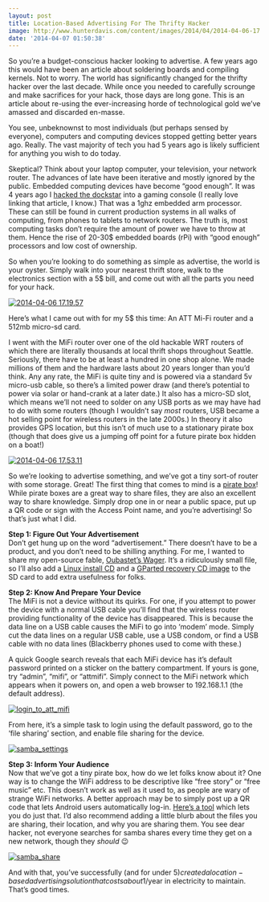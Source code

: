 ```yaml
---
layout: post
title: Location-Based Advertising For The Thrifty Hacker
image: http://www.hunterdavis.com/content/images/2014/04/2014-04-06-17.19.57.jpg
date: '2014-04-07 01:50:38'
---
```



So you’re a budget-conscious hacker looking to advertise. A few years ago this would have been an article about soldering boards and compiling kernels. Not to worry. The world has significantly changed for the thrifty hacker over the last decade. While once you needed to carefully scrounge and make sacrifices for your hack, those days are long gone. This is an article about re-using the ever-increasing horde of technological gold we’ve amassed and discarded en-masse.

You see, unbeknownst to most individuals (but perhaps sensed by everyone), computers and computing devices stopped getting better years ago. Really. The vast majority of tech you had 5 years ago is likely sufficient for anything you wish to do today.

Skeptical? Think about your laptop computer, your television, your network router. The advances of late have been iterative and mostly ignored by the public. Embedded computing devices have become “good enough”. It was 4 years ago I [hacked the dockstar](http://www.engadget.com/2010/11/29/dockstar-freeagent-hacked-into-inexpensive-emulation-masterpiece/) into a gaming console (I really love linking that article, I know.) That was a 1ghz embedded arm processor. These can still be found in current production systems in all walks of computing, from phones to tablets to network routers. The truth is, most computing tasks don’t require the amount of power we have to throw at them. Hence the rise of 20-30$ embedded boards (rPi) with “good enough” processors and low cost of ownership.

So when you’re looking to do something as simple as advertise, the world is your oyster. Simply walk into your nearest thrift store, walk to the electronics section with a 5$ bill, and come out with all the parts you need for your hack.

[![2014-04-06 17.19.57](http://www.hunterdavis.com/content/images/2014/04/2014-04-06-17.19.57-300x225.jpg)](http://www.hunterdavis.com/content/images/2014/04/2014-04-06-17.19.57.jpg)

Here’s what I came out with for my 5$ this time: An ATT Mi-Fi router and a 512mb micro-sd card.

I went with the MiFi router over one of the old hackable WRT routers of which there are literally thousands at local thrift shops throughout Seattle. Seriously, there have to be at least a hundred in one shop alone. We made millions of them and the hardware lasts about 20 years longer than you’d think. Any any rate, the MiFi is quite tiny and is powered via a standard 5v micro-usb cable, so there’s a limited power draw (and there’s potential to power via solar or hand-crank at a later date.) It also has a micro-SD slot, which means we’ll not need to solder on any USB ports as we may have had to do with some routers (though I wouldn’t say *most* routers, USB became a hot selling point for wireless routers in the late 2000s.) In theory it also provides GPS location, but this isn’t of much use to a stationary pirate box (though that does give us a jumping off point for a future pirate box hidden on a boat!)

[![2014-04-06 17.53.11](http://www.hunterdavis.com/content/images/2014/04/2014-04-06-17.53.11-300x225.jpg)](http://www.hunterdavis.com/content/images/2014/04/2014-04-06-17.53.11.jpg)

So we’re looking to advertise something, and we’ve got a tiny sort-of router with some storage. Great! The first thing that comes to mind is a [pirate box](http://en.wikipedia.org/wiki/PirateBox)! While pirate boxes are a great way to share files, they are also an excellent way to share knowledge. Simply drop one in or near a public space, put up a QR code or sign with the Access Point name, and you’re advertising! So that’s just what I did.

**Step 1: Figure Out Your Advertisement**  
 Don’t get hung up on the word “advertisement.” There doesn’t have to be a product, and you don’t need to be shilling anything. For me, I wanted to share my open-source fable, [Oubastet’s Wager](http://www.hunterdavis.com/2014/03/20/oubastets-wager/). It’s a ridiculously small file, so I’ll also add a [Linux install CD](http://www.damnsmalllinux.org/) and a [GParted recovery CD image](http://gparted.org/livecd.php) to the SD card to add extra usefulness for folks.

**Step 2: Know And Prepare Your Device**  
 The MiFi is not a device without its quirks. For one, if you attempt to power the device with a normal USB cable you’ll find that the wireless router providing functionality of the device has disappeared. This is because the data line on a USB cable causes the MiFi to go into ‘modem’ mode. Simply cut the data lines on a regular USB cable, use a USB condom, or find a USB cable with no data lines (Blackberry phones used to come with these.)

A quick Google search reveals that each MiFi device has it’s default password printed on a sticker on the battery compartment. If yours is gone, try “admin”, “mifi”, or “attmifi”. Simply connect to the MiFi network which appears when it powers on, and open a web browser to 192.168.1.1 (the default address).

[![login_to_att_mifi](http://www.hunterdavis.com/content/images/2014/04/login_to_att_mifi-300x50.png)](http://www.hunterdavis.com/content/images/2014/04/login_to_att_mifi.png)

From here, it’s a simple task to login using the default password, go to the ‘file sharing’ section, and enable file sharing for the device.

[![samba_settings](http://www.hunterdavis.com/content/images/2014/04/samba_settings-300x170.png)](http://www.hunterdavis.com/content/images/2014/04/samba_settings.png)

**Step 3: Inform Your Audience**  
 Now that we’ve got a tiny pirate box, how do we let folks know about it? One way is to change the WiFi address to be descriptive like “free story” or “free music” etc. This doesn’t work as well as it used to, as people are wary of strange WiFi networks. A better approach may be to simply post up a QR code that lets Android users automatically log-in. [Here’s a tool](http://www.qrstuff.com/) which lets you do just that. I’d also recommend adding a little blurb about the files you are sharing, their location, and why you are sharing them. You see dear hacker, not everyone searches for samba shares every time they get on a new network, though they *should* 😉

[![samba_share](http://www.hunterdavis.com/content/images/2014/04/samba_share-300x278.png)](http://www.hunterdavis.com/content/images/2014/04/samba_share.png)

And with that, you’ve successfully (and for under 5$) created a location-based advertising solution that costs about 1$/year in electricity to maintain. That’s good times.


